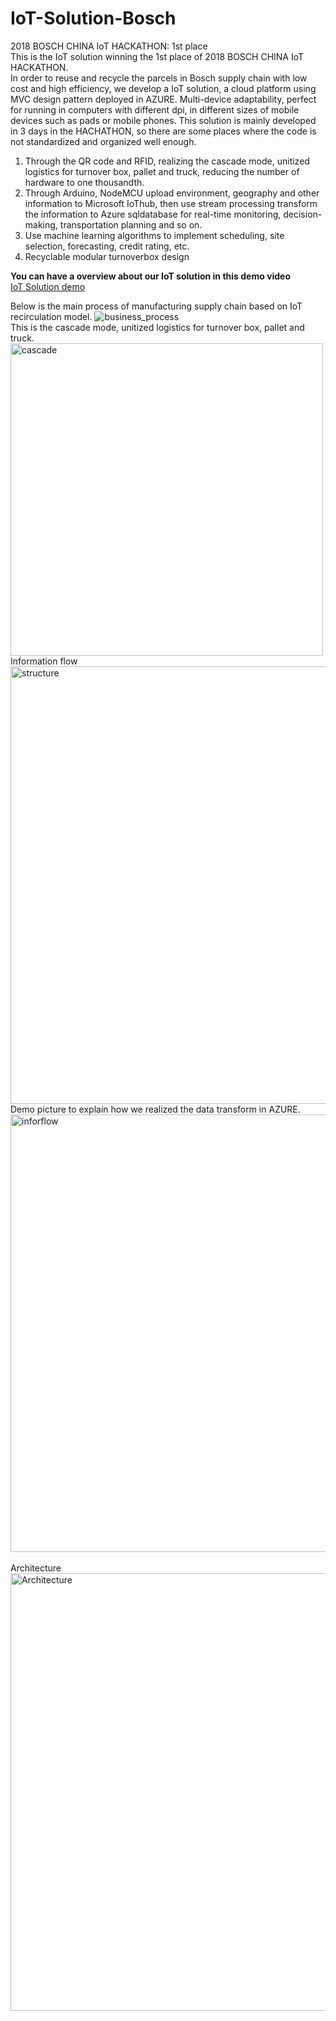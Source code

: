 # IoT-Solution-Bosch

2018 BOSCH CHINA IoT HACKATHON: 1st place </br>
This is the IoT solution winning the 1st place of 2018 BOSCH CHINA IoT HACKATHON.</br>
In order to reuse and recycle the parcels in Bosch supply chain with low cost and high efficiency, we develop a IoT solution, a cloud platform using MVC design pattern deployed in AZURE. Multi-device adaptability, perfect for running in computers with different dpi, in different sizes of mobile devices such as pads or mobile phones. This solution is mainly developed in 3 days in the HACHATHON, so there are some places where the code is not standardized and organized well enough.

<ol>
  <li>Through the QR code and RFID, realizing the cascade mode, unitized logistics for turnover box, pallet and truck, reducing the number of hardware to one thousandth. </li>
  <li>Through Arduino, NodeMCU upload environment, geography and other information to Microsoft IoThub, then use stream processing transform the information to Azure sqldatabase for real-time monitoring, decision-making, transportation planning and so on. </li>
  <li>Use machine learning algorithms to implement scheduling, site selection, forecasting, credit rating, etc. </li>
  <li>Recyclable modular turnoverbox design </li>
</ol>

<b>You can have a overview about our IoT solution in this demo video </b></br>
[IoT Solution demo](https://www.bilibili.com/video/av37182454/)

Below is the main process of manufacturing supply chain based on IoT recirculation model.
<img src="https://github.com/XinjieInformatik/IoT-Solution-Bosch/blob/master/pic/business_process.PNG" alt="business_process"/> </br>
This is the cascade mode, unitized logistics for turnover box, pallet and truck.
<img src="https://github.com/XinjieInformatik/IoT-Solution-Bosch/blob/master/pic/cascade.PNG" width="500" alt="cascade"/> </br>
Information flow
<img src="https://github.com/XinjieInformatik/IoT-Solution-Bosch/blob/master/pic/structure.PNG" width="700" alt="structure"/> </br> 
Demo picture to explain how we realized the data transform in AZURE.
<img src="https://github.com/XinjieInformatik/IoT-Solution-Bosch/blob/master/pic/inforflow.PNG" width="700" alt="inforflow"/> </br>  
Architecture
<img src="https://github.com/XinjieInformatik/IoT-Solution-Bosch/blob/master/pic/Architecture.PNG" width="700" alt="Architecture"/> </br> 


